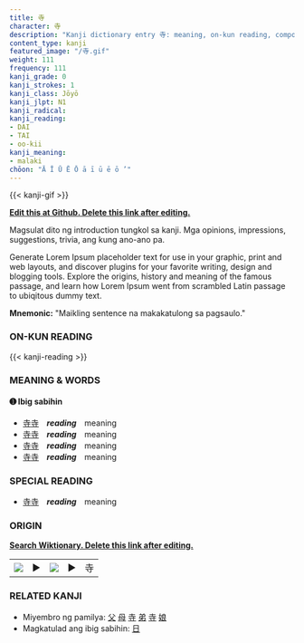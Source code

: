 ```yaml
---
title: 寺
character: 寺
description: "Kanji dictionary entry 寺: meaning, on-kun reading, compounds, origin, related kanji"
content_type: kanji
featured_image: "/寺.gif"
weight: 111
frequency: 111
kanji_grade: 0
kanji_strokes: 1
kanji_class: Jōyō
kanji_jlpt: N1
kanji_radical: 
kanji_reading: 
- DAI
- TAI
- oo-kii
kanji_meaning:
- malaki
chōon: "Ā Ī Ū Ē Ō ā ī ū ē ō ’"
---
```

[//]: # (Don't edit the line below. Kanji animated GIF code is automatically generated.)
{{< kanji-gif >}}

[//]: # (Edit below this line.)

**[Edit this at Github. Delete this link after editing.](https://github.com/tim0g/tim/tree/main/content/kanji/寺/index.md)**

Magsulat dito ng introduction tungkol sa kanji. Mga opinions, impressions, suggestions, trivia, ang kung ano-ano pa.

Generate Lorem Ipsum placeholder text for use in your graphic, print and web layouts, and discover plugins for your favorite writing, design and blogging tools. Explore the origins, history and meaning of the famous passage, and learn how Lorem Ipsum went from scrambled Latin passage to ubiqitous dummy text.
 
**Mnemonic:** "Maikling sentence na makakatulong sa pagsaulo."

### ON-KUN READING

[//]: # (Don't edit the line below. ON-KUN READING code is automatically generated.)
{{< kanji-reading >}}

### MEANING & WORDS

#### ➊ **Ibig sabihin**
  - [寺](../寺)[寺](../寺)　***reading***　meaning
  - [寺](../寺)[寺](../寺)　***reading***　meaning
  - [寺](../寺)[寺](../寺)　***reading***　meaning
  - [寺](../寺)[寺](../寺)　***reading***　meaning

### SPECIAL READING
  - [寺](../寺)[寺](../寺)　***reading***　meaning

### ORIGIN

**[Search Wiktionary. Delete this link after editing.](https://wiktionary.org/wiki/寺)**
<table class="kanji-table"><tr><td>
<img src="60px-寺-bronze.svg.png">
</td><td>▶</td><td>
<img src="60px-寺-oracle.svg.png">
</td><td>▶</td>
<td class="kanji-origin">寺</td>
</tr></table>

### RELATED KANJI
- Miyembro ng pamilya: [父](../父) [母](../母) [寺](../寺) [弟](../弟) [寺](../寺) [娘](../娘)
- Magkatulad ang ibig sabihin: [日](../日)
